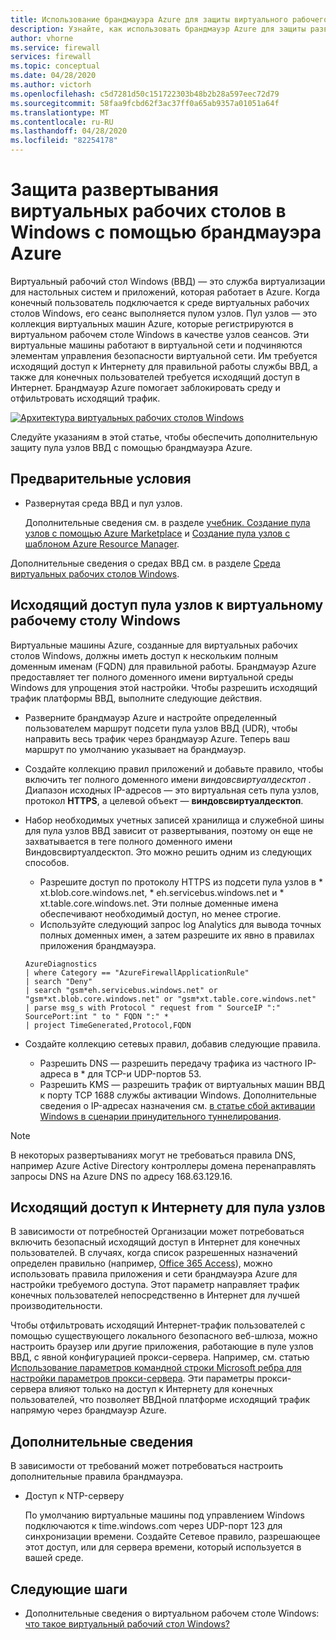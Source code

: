 ```yaml
---
title: Использование брандмауэра Azure для защиты виртуального рабочего стола Windows
description: Узнайте, как использовать брандмауэр Azure для защиты развертываний виртуальных рабочих столов Windows
author: vhorne
ms.service: firewall
services: firewall
ms.topic: conceptual
ms.date: 04/28/2020
ms.author: victorh
ms.openlocfilehash: c5d7281d50c151722303b48b2b28a597eec72d79
ms.sourcegitcommit: 58faa9fcbd62f3ac37ff0a65ab9357a01051a64f
ms.translationtype: MT
ms.contentlocale: ru-RU
ms.lasthandoff: 04/28/2020
ms.locfileid: "82254178"
---
```

# <a name="use-azure-firewall-to-protect-window-virtual-desktop-deployments"></a>Защита развертывания виртуальных рабочих столов в Windows с помощью брандмауэра Azure

Виртуальный рабочий стол Windows (ВВД) — это служба виртуализации для настольных систем и приложений, которая работает в Azure. Когда конечный пользователь подключается к среде виртуальных рабочих столов Windows, его сеанс выполняется пулом узлов. Пул узлов — это коллекция виртуальных машин Azure, которые регистрируются в виртуальном рабочем столе Windows в качестве узлов сеансов. Эти виртуальные машины работают в виртуальной сети и подчиняются элементам управления безопасности виртуальной сети. Им требуется исходящий доступ к Интернету для правильной работы службы ВВД, а также для конечных пользователей требуется исходящий доступ в Интернет. Брандмауэр Azure помогает заблокировать среду и отфильтровать исходящий трафик.

[![Архитектура](media/protect-windows-virtual-desktop/windows-virtual-desktop-architecture-diagram.png) виртуальных рабочих столов Windows](media/protect-windows-virtual-desktop/windows-virtual-desktop-architecture-diagram.png#lightbox)

Следуйте указаниям в этой статье, чтобы обеспечить дополнительную защиту пула узлов ВВД с помощью брандмауэра Azure.

## <a name="prerequisites"></a>Предварительные условия


 - Развернутая среда ВВД и пул узлов.

   Дополнительные сведения см. в разделе [учебник. Создание пула узлов с помощью Azure Marketplace](../virtual-desktop/create-host-pools-azure-marketplace.md) и [Создание пула узлов с шаблоном Azure Resource Manager](../virtual-desktop/create-host-pools-arm-template.md).

Дополнительные сведения о средах ВВД см. в разделе [Среда виртуальных рабочих столов Windows](../virtual-desktop/environment-setup.md).

## <a name="host-pool-outbound-access-to-windows-virtual-desktop"></a>Исходящий доступ пула узлов к виртуальному рабочему столу Windows

Виртуальные машины Azure, созданные для виртуальных рабочих столов Windows, должны иметь доступ к нескольким полным доменным именам (FQDN) для правильной работы. Брандмауэр Azure предоставляет тег полного доменного имени виртуальной среды Windows для упрощения этой настройки. Чтобы разрешить исходящий трафик платформы ВВД, выполните следующие действия.

- Разверните брандмауэр Azure и настройте определенный пользователем маршрут подсети пула узлов ВВД (UDR), чтобы направить весь трафик через брандмауэр Azure. Теперь ваш маршрут по умолчанию указывает на брандмауэр.
- Создайте коллекцию правил приложений и добавьте правило, чтобы включить тег полного доменного имени *виндовсвиртуалдесктоп* . Диапазон исходных IP-адресов — это виртуальная сеть пула узлов, протокол **HTTPS**, а целевой объект — **виндовсвиртуалдесктоп**.

- Набор необходимых учетных записей хранилища и служебной шины для пула узлов ВВД зависит от развертывания, поэтому он еще не захватывается в теге полного доменного имени Виндовсвиртуалдесктоп. Это можно решить одним из следующих способов.

   - Разрешите доступ по протоколу HTTPS из подсети пула узлов в * xt.blob.core.windows.net, * eh.servicebus.windows.net и * xt.table.core.windows.net. Эти полные доменные имена обеспечивают необходимый доступ, но менее строгие.
   - Используйте следующий запрос log Analytics для вывода точных полных доменных имен, а затем разрешите их явно в правилах приложения брандмауэра.
   ```
   AzureDiagnostics
   | where Category == "AzureFirewallApplicationRule"
   | search "Deny"
   | search "gsm*eh.servicebus.windows.net" or "gsm*xt.blob.core.windows.net" or "gsm*xt.table.core.windows.net"
   | parse msg_s with Protocol " request from " SourceIP ":" SourcePort:int " to " FQDN ":" *
   | project TimeGenerated,Protocol,FQDN
   ```

- Создайте коллекцию сетевых правил, добавив следующие правила.

   - Разрешить DNS — разрешить передачу трафика из частного IP-адреса в * для TCP-и UDP-портов 53.
   - Разрешить KMS — разрешить трафик от виртуальных машин ВВД к порту TCP 1688 службы активации Windows. Дополнительные сведения о IP-адресах назначения см. [в статье сбой активации Windows в сценарии принудительного туннелирования](../virtual-machines/troubleshooting/custom-routes-enable-kms-activation.md#solution).

> [!NOTE]
> В некоторых развертываниях могут не требоваться правила DNS, например Azure Active Directory контроллеры домена перенаправлять запросы DNS на Azure DNS по адресу 168.63.129.16.

## <a name="host-pool-outbound-access-to-the-internet"></a>Исходящий доступ к Интернету для пула узлов

В зависимости от потребностей Организации может потребоваться включить безопасный исходящий доступ в Интернет для конечных пользователей. В случаях, когда список разрешенных назначений определен правильно (например, [Office 365 Access](https://docs.microsoft.com/Office365/Enterprise/office-365-ip-web-service)), можно использовать правила приложения и сети брандмауэра Azure для настройки требуемого доступа. Этот параметр направляет трафик конечных пользователей непосредственно в Интернет для лучшей производительности.

Чтобы отфильтровать исходящий Интернет-трафик пользователей с помощью существующего локального безопасного веб-шлюза, можно настроить браузер или другие приложения, работающие в пуле узлов ВВД, с явной конфигурацией прокси-сервера. Например, см. статью [Использование параметров командной строки Microsoft ребра для настройки параметров прокси-сервера](https://docs.microsoft.com/deployedge/edge-learnmore-cmdline-options-proxy-settings). Эти параметры прокси-сервера влияют только на доступ к Интернету для конечных пользователей, что позволяет ВВДной платформе исходящий трафик напрямую через брандмауэр Azure.

## <a name="additional-considerations"></a>Дополнительные сведения

В зависимости от требований может потребоваться настроить дополнительные правила брандмауэра.

- Доступ к NTP-серверу

   По умолчанию виртуальные машины под управлением Windows подключаются к time.windows.com через UDP-порт 123 для синхронизации времени. Создайте Сетевое правило, разрешающее этот доступ, или для сервера времени, который используется в вашей среде.


## <a name="next-steps"></a>Следующие шаги

- Дополнительные сведения о виртуальном рабочем столе Windows: [что такое виртуальный рабочий стол Windows?](../virtual-desktop/overview.md)